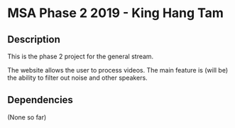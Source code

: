 # MSA Phase 2 2019 - King Hang Tam

## Description

This is the phase 2 project for the general stream.

The website allows the user to process videos. The main feature is (will be) the ability to filter out noise and other speakers.

## Dependencies

(None so far)